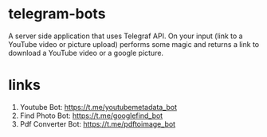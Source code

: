 # telegram-bots

A server side application that uses Telegraf API. On your input (link to a YouTube video or picture upload) performs some magic and returns a link to download a YouTube video or a google picture.

# links
1. Youtube Bot: https://t.me/youtubemetadata_bot 
2. Find Photo Bot: https://t.me/googlefind_bot
3. Pdf Converter Bot: https://t.me/pdftoimage_bot
